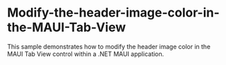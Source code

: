 # Modify-the-header-image-color-in-the-MAUI-Tab-View
This sample demonstrates how to modify the header image color in the MAUI Tab View control within a .NET MAUI application.
